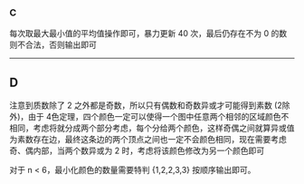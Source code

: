 ### C

每次取最大最小值的平均值操作即可，暴力更新 40 次，最后仍存在不为 0 的数则不合法，否则输出即可



---

## D

注意到质数除了 2 之外都是奇数，所以只有偶数和奇数异或才可能得到素数 (2除外)，由于 4色定理，四个颜色一定可以使得一个图中任意两个相邻的区域颜色不相同，考虑将就分成两个部分考虑，每个分给两个颜色，这样奇偶之间就算异或值为素数存在边，最终这条边的两个顶点之间也一定不会颜色相同，现在需要考虑奇、偶内部，当两个数异或为 2 时，考虑将该颜色修改为另一个颜色即可

对于 n < 6，最小化颜色的数量需要特判 {1,2,2,3,3} 按顺序输出即可。